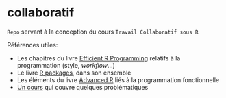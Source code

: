 
<!-- README.md is generated from README.Rmd. Please edit that file -->
collaboratif
============

`Repo` servant à la conception du cours `Travail Collaboratif sous R`

Références utiles:

-   Les chapitres du livre [Efficient R Programming](https://csgillespie.github.io/efficientR/) relatifs à la programmation (style, *workflow*...)
-   Le livre [R packages](http://r-pkgs.had.co.nz/), dans son ensemble
-   Les éléments du livre [Advanced R](https://adv-r.hadley.nz/) liés à la programmation fonctionnelle
-   [Un cours](https://mikoontz.github.io/data-carpentry-week/index.html) qui couvre quelques problématiques

